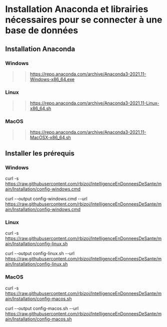 # Installation Anaconda et librairies nécessaires pour se connecter à une base de données

## Installation Anaconda
### Windows
>> https://repo.anaconda.com/archive/Anaconda3-2021.11-Windows-x86_64.exe

### Linux
>> https://repo.anaconda.com/archive/Anaconda3-2021.11-Linux-x86_64.sh

### MacOS
>> https://repo.anaconda.com/archive/Anaconda3-2021.11-MacOSX-x86_64.sh

## Installer les prérequis
### Windows
curl -s https://raw.githubusercontent.com/rbizoi/IntelligenceEnDonneesDeSante/main/Installation/config-windows.cmd

curl --output config-windows.cmd --url https://raw.githubusercontent.com/rbizoi/IntelligenceEnDonneesDeSante/main/Installation/config-windows.cmd

### Linux
curl -s https://raw.githubusercontent.com/rbizoi/IntelligenceEnDonneesDeSante/main/Installation/config-linux.sh

curl --output config-linux.sh --url https://raw.githubusercontent.com/rbizoi/IntelligenceEnDonneesDeSante/main/Installation/config-linux.sh

### MacOS
curl -s https://raw.githubusercontent.com/rbizoi/IntelligenceEnDonneesDeSante/main/Installation/config-macos.sh

curl --output config-macos.sh --url https://raw.githubusercontent.com/rbizoi/IntelligenceEnDonneesDeSante/main/Installation/config-macos.sh
